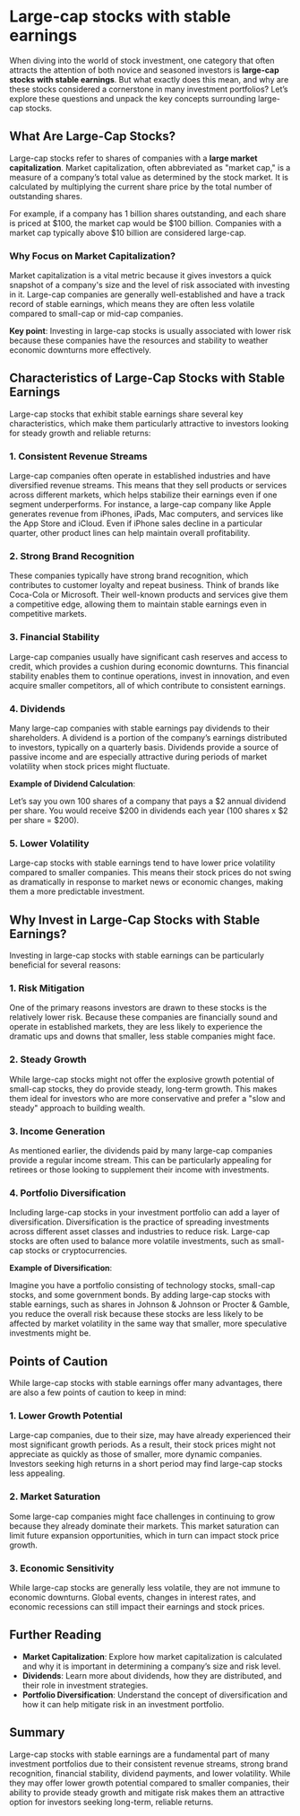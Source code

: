 # Large-cap stocks with stable earnings

When diving into the world of stock investment, one category that often attracts the attention of both novice and seasoned investors is **large-cap stocks with stable earnings**. But what exactly does this mean, and why are these stocks considered a cornerstone in many investment portfolios? Let’s explore these questions and unpack the key concepts surrounding large-cap stocks.

## What Are Large-Cap Stocks?

Large-cap stocks refer to shares of companies with a **large market capitalization**. Market capitalization, often abbreviated as "market cap," is a measure of a company’s total value as determined by the stock market. It is calculated by multiplying the current share price by the total number of outstanding shares.

For example, if a company has 1 billion shares outstanding, and each share is priced at $100, the market cap would be $100 billion. Companies with a market cap typically above $10 billion are considered large-cap.

### Why Focus on Market Capitalization?

Market capitalization is a vital metric because it gives investors a quick snapshot of a company's size and the level of risk associated with investing in it. Large-cap companies are generally well-established and have a track record of stable earnings, which means they are often less volatile compared to small-cap or mid-cap companies.

**Key point**: Investing in large-cap stocks is usually associated with lower risk because these companies have the resources and stability to weather economic downturns more effectively.

## Characteristics of Large-Cap Stocks with Stable Earnings

Large-cap stocks that exhibit stable earnings share several key characteristics, which make them particularly attractive to investors looking for steady growth and reliable returns:

### 1. **Consistent Revenue Streams**

Large-cap companies often operate in established industries and have diversified revenue streams. This means that they sell products or services across different markets, which helps stabilize their earnings even if one segment underperforms. For instance, a large-cap company like Apple generates revenue from iPhones, iPads, Mac computers, and services like the App Store and iCloud. Even if iPhone sales decline in a particular quarter, other product lines can help maintain overall profitability.

### 2. **Strong Brand Recognition**

These companies typically have strong brand recognition, which contributes to customer loyalty and repeat business. Think of brands like Coca-Cola or Microsoft. Their well-known products and services give them a competitive edge, allowing them to maintain stable earnings even in competitive markets.

### 3. **Financial Stability**

Large-cap companies usually have significant cash reserves and access to credit, which provides a cushion during economic downturns. This financial stability enables them to continue operations, invest in innovation, and even acquire smaller competitors, all of which contribute to consistent earnings.

### 4. **Dividends**

Many large-cap companies with stable earnings pay dividends to their shareholders. A dividend is a portion of the company’s earnings distributed to investors, typically on a quarterly basis. Dividends provide a source of passive income and are especially attractive during periods of market volatility when stock prices might fluctuate.

**Example of Dividend Calculation**:

Let’s say you own 100 shares of a company that pays a $2 annual dividend per share. You would receive $200 in dividends each year (100 shares x $2 per share = $200).

### 5. **Lower Volatility**

Large-cap stocks with stable earnings tend to have lower price volatility compared to smaller companies. This means their stock prices do not swing as dramatically in response to market news or economic changes, making them a more predictable investment.

## Why Invest in Large-Cap Stocks with Stable Earnings?

Investing in large-cap stocks with stable earnings can be particularly beneficial for several reasons:

### 1. **Risk Mitigation**

One of the primary reasons investors are drawn to these stocks is the relatively lower risk. Because these companies are financially sound and operate in established markets, they are less likely to experience the dramatic ups and downs that smaller, less stable companies might face.

### 2. **Steady Growth**

While large-cap stocks might not offer the explosive growth potential of small-cap stocks, they do provide steady, long-term growth. This makes them ideal for investors who are more conservative and prefer a "slow and steady" approach to building wealth.

### 3. **Income Generation**

As mentioned earlier, the dividends paid by many large-cap companies provide a regular income stream. This can be particularly appealing for retirees or those looking to supplement their income with investments.

### 4. **Portfolio Diversification**

Including large-cap stocks in your investment portfolio can add a layer of diversification. Diversification is the practice of spreading investments across different asset classes and industries to reduce risk. Large-cap stocks are often used to balance more volatile investments, such as small-cap stocks or cryptocurrencies.

**Example of Diversification**:

Imagine you have a portfolio consisting of technology stocks, small-cap stocks, and some government bonds. By adding large-cap stocks with stable earnings, such as shares in Johnson & Johnson or Procter & Gamble, you reduce the overall risk because these stocks are less likely to be affected by market volatility in the same way that smaller, more speculative investments might be.

## Points of Caution

While large-cap stocks with stable earnings offer many advantages, there are also a few points of caution to keep in mind:

### 1. **Lower Growth Potential**

Large-cap companies, due to their size, may have already experienced their most significant growth periods. As a result, their stock prices might not appreciate as quickly as those of smaller, more dynamic companies. Investors seeking high returns in a short period may find large-cap stocks less appealing.

### 2. **Market Saturation**

Some large-cap companies might face challenges in continuing to grow because they already dominate their markets. This market saturation can limit future expansion opportunities, which in turn can impact stock price growth.

### 3. **Economic Sensitivity**

While large-cap stocks are generally less volatile, they are not immune to economic downturns. Global events, changes in interest rates, and economic recessions can still impact their earnings and stock prices.

## Further Reading

- **Market Capitalization**: Explore how market capitalization is calculated and why it is important in determining a company’s size and risk level.
- **Dividends**: Learn more about dividends, how they are distributed, and their role in investment strategies.
- **Portfolio Diversification**: Understand the concept of diversification and how it can help mitigate risk in an investment portfolio.

## Summary

Large-cap stocks with stable earnings are a fundamental part of many investment portfolios due to their consistent revenue streams, strong brand recognition, financial stability, dividend payments, and lower volatility. While they may offer lower growth potential compared to smaller companies, their ability to provide steady growth and mitigate risk makes them an attractive option for investors seeking long-term, reliable returns.